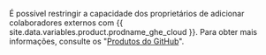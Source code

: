 É possível restringir a capacidade dos proprietários de adicionar colaboradores externos com {{ site.data.variables.product.prodname_ghe_cloud }}. Para obter mais informações, consulte os "[Produtos do GitHub](/articles/githubs-products)".
